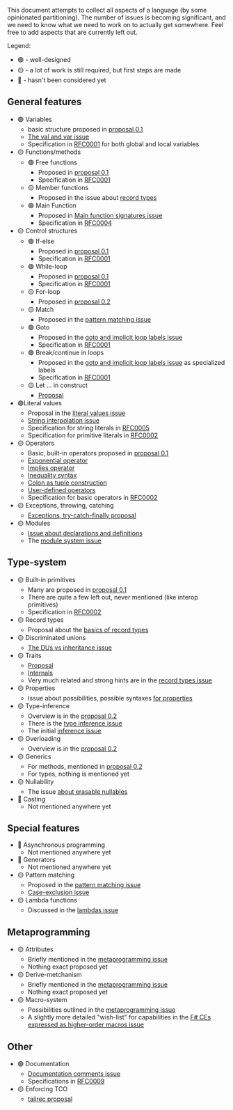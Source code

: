 <!-- Tracking issue for the feature-set -->

This document attempts to collect all aspects of a language (by some opinionated partitioning). The number of issues is becoming significant, and we need to know what we need to work on to actually get somewhere. Feel free to add aspects that are currently left out.

Legend:
- 🟢 - well-designed
- 🟡 - a lot of work is still required, but first steps are made
- 🔴 - hasn't been considered yet

## General features

 * 🟢 Variables
   * basic structure proposed in [proposal 0.1](https://github.com/Draco-lang/Language-suggestions/issues/33)
   * [The val and var issue](https://github.com/Draco-lang/Language-suggestions/issues/12)
   * Specification in [RFC0001](https://github.com/Draco-lang/Language-suggestions/pull/55) for both global and local variables
 * 🟡 Functions/methods
   * 🟢 Free functions
     * Proposed in [proposal 0.1](https://github.com/Draco-lang/Language-suggestions/issues/33)
     * Specification in [RFC0001](https://github.com/Draco-lang/Language-suggestions/pull/55)
   * 🟡 Member functions
     * Proposed in the issue about [record types](https://github.com/Draco-lang/Language-suggestions/issues/41)
   * 🟢 Main Function
      * Proposed in [Main function signatures issue](https://github.com/Draco-lang/Language-suggestions/issues/63)
      * Specification in [RFC0004](https://github.com/Draco-lang/Language-suggestions/pull/78)
 * 🟡 Control structures
   * 🟢 If-else
     * Proposed in [proposal 0.1](https://github.com/Draco-lang/Language-suggestions/issues/33)
     * Specification in [RFC0001](https://github.com/Draco-lang/Language-suggestions/pull/55)
   * 🟢 While-loop
     * Proposed in [proposal 0.1](https://github.com/Draco-lang/Language-suggestions/issues/33)
     * Specification in [RFC0001](https://github.com/Draco-lang/Language-suggestions/pull/55)
   * 🟡 For-loop
     * Proposed in [proposal 0.2](https://github.com/Draco-lang/Language-suggestions/issues/40)
   * 🟡 Match
     * Proposed in the [pattern matching issue](https://github.com/Draco-lang/Language-suggestions/issues/44)
   * 🟢 Goto
     * Proposed in the [goto and implicit loop labels issue](https://github.com/Draco-lang/Language-suggestions/issues/45)
     * Specification in [RFC0001](https://github.com/Draco-lang/Language-suggestions/pull/55)
   * 🟢 Break/continue in loops
     * Proposed in the [goto and implicit loop labels issue](https://github.com/Draco-lang/Language-suggestions/issues/45) as specialized labels
     * Specification in [RFC0001](https://github.com/Draco-lang/Language-suggestions/pull/55)
   * 🟡 Let ... in construct
     * [Proposal](https://github.com/Draco-lang/Language-suggestions/issues/51)
  * 🟢Literal values
    * Proposal in the [literal values issue](https://github.com/Draco-lang/Language-suggestions/issues/50)
    * [String interpolation issue](https://github.com/Draco-lang/Language-suggestions/issues/53)
    * Specification for string literals in [RFC0005](https://github.com/Draco-lang/Language-suggestions/pull/79)
    * Specification for primitive literals in [RFC0002](https://github.com/Draco-lang/Language-suggestions/pull/56)
 * 🟡 Operators
   * Basic, built-in operators proposed in [proposal 0.1](https://github.com/Draco-lang/Language-suggestions/issues/33)
   * [Exponential operator](https://github.com/Draco-lang/Language-suggestions/issues/34)
   * [Implies operator](https://github.com/Draco-lang/Language-suggestions/issues/36)
   * [Inequality syntax](https://github.com/Draco-lang/Language-suggestions/issues/35)
   * [Colon as tuple construction](https://github.com/Draco-lang/Language-suggestions/issues/22)
   * [User-defined operators](https://github.com/Draco-lang/Language-suggestions/issues/72)
   * Specification for basic operators in [RFC0002](https://github.com/Draco-lang/Language-suggestions/pull/56)
 * 🟡 Exceptions, throwing, catching
   * [Exceptions, try-catch-finally proposal](https://github.com/Draco-lang/Language-suggestions/issues/54)
 * 🟡 Modules
   * [Issue about declarations and definitions](https://github.com/Draco-lang/Language-suggestions/issues/30)
   * The [module system issue](https://github.com/Draco-lang/Language-suggestions/issues/58)

## Type-system

 * 🟡 Built-in primitives
   * Many are proposed in [proposal 0.1](https://github.com/Draco-lang/Language-suggestions/issues/33)
   * There are quite a few left out, never mentioned (like interop primitives)
   * Specification in [RFC0002](https://github.com/Draco-lang/Language-suggestions/pull/56)
 * 🟡 Record types
   * Proposal about the [basics of record types](https://github.com/Draco-lang/Language-suggestions/issues/41)
 * 🟡 Discriminated unions
   * [The DUs vs inheritance issue](https://github.com/Draco-lang/Language-suggestions/issues/5)
 * 🟡 Traits
   * [Proposal](https://github.com/Draco-lang/Language-suggestions/issues/52)
   * [Internals](https://github.com/Draco-lang/Language-suggestions/issues/39)
   * Very much related and strong hints are in the [record types issue](https://github.com/Draco-lang/Language-suggestions/issues/41)
 * 🟡 Properties
   * Issue about possibilities, possible syntaxes [for properties](https://github.com/Draco-lang/Language-suggestions/issues/47)
 * 🟡 Type-inference
   * Overview is in the [proposal 0.2](https://github.com/Draco-lang/Language-suggestions/issues/40)
   * There is the [type inference issue](https://github.com/Draco-lang/Language-suggestions/issues/42)
   * The initial [inference issue](https://github.com/Draco-lang/Language-suggestions/issues/10)
 * 🟡 Overloading
   * Overview is in the [proposal 0.2](https://github.com/Draco-lang/Language-suggestions/issues/40)
 * 🟡 Generics
   * For methods, mentioned in [proposal 0.2](https://github.com/Draco-lang/Language-suggestions/issues/40)
   * For types, nothing is mentioned yet
 * 🟡 Nullability
   * The issue [about erasable nullables](https://github.com/Draco-lang/Language-suggestions/issues/24)
 * 🔴 Casting
   * Not mentioned anywhere yet

## Special features

 * 🔴 Asynchronous programming
   * Not mentioned anywhere yet
 * 🔴 Generators
   * Not mentioned anywhere yet
 * 🟡 Pattern matching
   * Proposed in the [pattern matching issue](https://github.com/Draco-lang/Language-suggestions/issues/44)
   * [Case-exclusion issue](https://github.com/Draco-lang/Language-suggestions/issues/9)
 * 🟡 Lambda functions
   * Discussed in the [lambdas issue](https://github.com/Draco-lang/Language-suggestions/issues/49)


## Metaprogramming

 * 🟡 Attributes
   * Briefly mentioned in the [metaprogramming issue](https://github.com/Draco-lang/Language-suggestions/issues/16)
   * Nothing exact proposed yet
 * 🟡 Derive-metchanism
   * Briefly mentioned in the [metaprogramming issue](https://github.com/Draco-lang/Language-suggestions/issues/16)
   * Nothing exact proposed yet
 * 🟡 Macro-system
   * Possibilities outlined in the [metaprogramming issue](https://github.com/Draco-lang/Language-suggestions/issues/16)
   * A slightly more detailed "wish-list" for capabilities in the [F# CEs expressed as higher-order macros issue](https://github.com/Draco-lang/Language-suggestions/issues/29)

## Other

 * 🟢 Documentation
   * [Documentation comments issue](https://github.com/Draco-lang/Language-suggestions/issues/37)
   * Specifications in [RFC0009](https://github.com/Draco-lang/Language-suggestions/pull/102)
 * 🟡 Enforcing TCO
   * [tailrec proposal](https://github.com/Draco-lang/Language-suggestions/issues/11)
